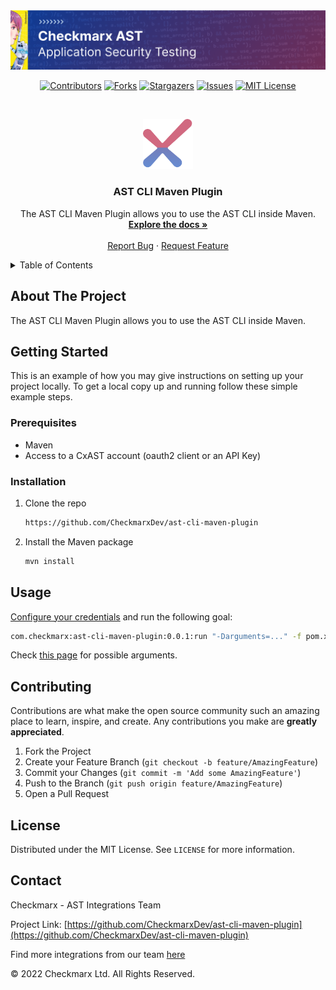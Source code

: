 <!--
*** Thanks for checking out the AST CLI Maven Plugin. If you have a suggestion
*** that would make this better, please fork the repo and create a pull request
*** or simply open an issue with the tag "enhancement".
*** Thanks again! Now go create something AMAZING! :D
-->

<img src="https://raw.githubusercontent.com/Checkmarx/ci-cd-integrations/main/.images/banner.png">
<br />
<div align="center">

[![Contributors][contributors-shield]][contributors-url]
[![Forks][forks-shield]][forks-url]
[![Stargazers][stars-shield]][stars-url]
[![Issues][issues-shield]][issues-url]
[![MIT License][license-shield]][license-url]



</div>
<br />
<p align="center">
  <a href="https://github.com/CheckmarxDev/ast-cli-maven-plugin">
    <img src="https://raw.githubusercontent.com/Checkmarx/ci-cd-integrations/main/.images/logo.png" alt="Logo" width="80" height="80" />
  </a>


<h3 align="center">AST CLI Maven Plugin</h3>
  <p align="center">
    The AST CLI Maven Plugin allows you to use the AST CLI inside Maven.
    <br />
    <a href=""><strong>Explore the docs »</strong></a>
    <br />
    <br />
    <a href="https://github.com/CheckmarxDev/ast-cli-maven-plugin/issues/new">Report Bug</a>
    ·
    <a href="https://github.com/CheckmarxDev/ast-cli-maven-plugin/issues/new">Request Feature</a>
  </p>
</p>



<!-- TABLE OF CONTENTS -->
<details>
  <summary>Table of Contents</summary>
  <ol>
    <li>
      <a href="#about-the-project">About The Project</a>
    </li>
    <li>
      <a href="#getting-started">Getting Started</a>
      <ul>
        <li><a href="#prerequisites">Prerequisites</a></li>
        <li><a href="#installation">Installation</a></li>
      </ul>
    </li>
    <li><a href="#usage">Usage</a></li>
    <li><a href="#contributing">Contributing</a></li>
    <li><a href="#license">License</a></li>
    <li><a href="#contact">Contact</a></li>
  </ol>
</details>



<!-- ABOUT THE PROJECT -->
## About The Project

The AST CLI Maven Plugin allows you to use the AST CLI inside Maven.


<!-- GETTING STARTED -->
## Getting Started

This is an example of how you may give instructions on setting up your project locally.
To get a local copy up and running follow these simple example steps.

### Prerequisites

- Maven
- Access to a CxAST account (oauth2 client or an API Key)


### Installation

1. Clone the repo
   ```sh
   https://github.com/CheckmarxDev/ast-cli-maven-plugin
   ```
2. Install the Maven package
   ```sh
   mvn install
   ```


<!-- USAGE EXAMPLES -->
## Usage
[Configure your credentials](https://checkmarx.atlassian.net/wiki/spaces/AST/pages/6025543721/Authentication+for+CxAST+CLI+and+Plugins) and run the following goal:
   ```sh
   com.checkmarx:ast-cli-maven-plugin:0.0.1:run "-Darguments=..." -f pom.xml
   ```
Check [this page](https://checkmarx.atlassian.net/wiki/spaces/AST/pages/3039953091/CLI+Commands) for possible arguments.

<!-- CONTRIBUTING -->
## Contributing

Contributions are what make the open source community such an amazing place to learn, inspire, and create. Any contributions you make are **greatly appreciated**.

1. Fork the Project
2. Create your Feature Branch (`git checkout -b feature/AmazingFeature`)
3. Commit your Changes (`git commit -m 'Add some AmazingFeature'`)
4. Push to the Branch (`git push origin feature/AmazingFeature`)
5. Open a Pull Request



<!-- LICENSE -->
## License

Distributed under the MIT License. See `LICENSE` for more information.



<!-- CONTACT -->
## Contact

Checkmarx - AST Integrations Team

Project Link: [https://github.com/CheckmarxDev/ast-cli-maven-plugin](https://github.com/CheckmarxDev/ast-cli-maven-plugin)

Find more integrations from our team [here](https://github.com/Checkmarx/ci-cd-integrations#checkmarx-ast-integrations)

© 2022 Checkmarx Ltd. All Rights Reserved.

<!-- MARKDOWN LINKS & IMAGES -->
<!-- https://www.markdownguide.org/basic-syntax/#reference-style-links -->
[contributors-shield]: https://img.shields.io/github/contributors/CheckmarxDev/ast-cli-maven-plugin.svg
[contributors-url]: https://github.com/CheckmarxDev/ast-cli-maven-plugin/graphs/contributors
[forks-shield]: https://img.shields.io/github/forks/CheckmarxDev/ast-cli-maven-plugin.svg
[forks-url]: https://github.com/CheckmarxDev/ast-cli-maven-plugin/network/members
[stars-shield]: https://img.shields.io/github/stars/CheckmarxDev/ast-cli-maven-plugin.svg
[stars-url]: https://github.com/CheckmarxDev/ast-cli-maven-plugin/stargazers
[issues-shield]: https://img.shields.io/github/issues/CheckmarxDev/ast-cli-maven-plugin.svg
[issues-url]: https://github.com/CheckmarxDev/ast-cli-maven-plugin/issues
[license-shield]: https://img.shields.io/github/license/CheckmarxDev/ast-cli-maven-plugin.svg
[license-url]: https://github.com/CheckmarxDev/ast-cli-maven-plugin/blob/master/LICENSE
